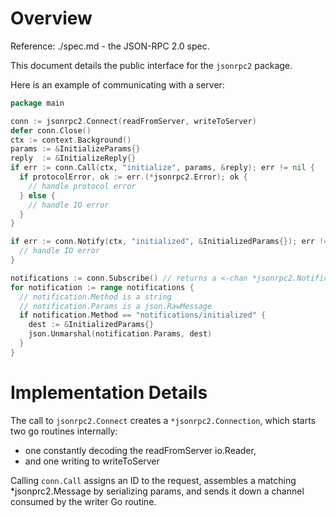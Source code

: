 # Overview

Reference: ./spec.md - the JSON-RPC 2.0 spec.

This document details the public interface for the `jsonrpc2` package.

Here is an example of communicating with a server:

```go
package main

conn := jsonrpc2.Connect(readFromServer, writeToServer)
defer conn.Close()
ctx := context.Background()
params := &InitializeParams{}
reply  := &InitializeReply{}
if err := conn.Call(ctx, "initialize", params, &reply); err != nil {
  if protocolError, ok := err.(*jsonrpc2.Error); ok {
    // handle protocol error
  } else {
    // handle IO error
  }
}

if err := conn.Notify(ctx, "initialized", &InitializedParams{}); err != nil {
  // handle IO error
}

notifications := conn.Subscribe() // returns a <-chan *jsonrpc2.Notification
for notification := range notifications {
  // notification.Method is a string
  // notification.Params is a json.RawMessage
  if notification.Method == "notifications/initialized" {
    dest := &InitializedParams{}
    json.Unmarshal(notification.Params, dest)
  }
}
```

# Implementation Details

The call to `jsonrpc2.Connect` creates a `*jsonrpc2.Connection`, which starts two go routines internally:

- one constantly decoding the readFromServer io.Reader,
- and one writing to writeToServer

Calling `conn.Call` assigns an ID to the request, assembles a matching \*jsonprc2.Message by serializing params, and sends it down a channel consumed by the writer Go routine.
